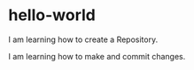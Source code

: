 # hello-world
I am learning how to create a Repository.

I am learning how to make and commit changes.

